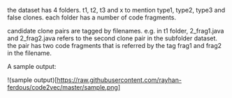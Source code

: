 the dataset has 4 folders.
t1, t2, t3 and x to mention type1, type2, type3 and false clones.
each folder has a number of code fragments.

candidate clone pairs are tagged by filenames.
e.g. in t1 folder, 2_frag1.java and 2_frag2.java refers to the second clone pair in the subfolder dataset. the pair has two code fragments that is referred by the tag frag1 and frag2 in the filename.

A sample output:

!(sample output)[https://raw.githubusercontent.com/rayhan-ferdous/code2vec/master/sample.png]
